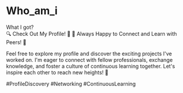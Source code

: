 # Who_am_i
What I got?  
🔍 Check Out My Profile! 👀
🤝 Always Happy to Connect and Learn with Peers! 🌟

Feel free to explore my profile and discover the exciting projects I've worked on. I'm eager to connect with fellow professionals, exchange knowledge, and foster a culture of continuous learning together. Let's inspire each other to reach new heights! 💪

#ProfileDiscovery #Networking #ContinuousLearning
